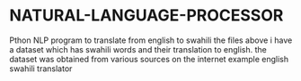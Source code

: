 # NATURAL-LANGUAGE-PROCESSOR
Pthon NLP program to translate from english to swahili
the files above i have a dataset which has swahili words and their translation to english.
the dataset was obtained from various sources on the internet example english swahili translator
